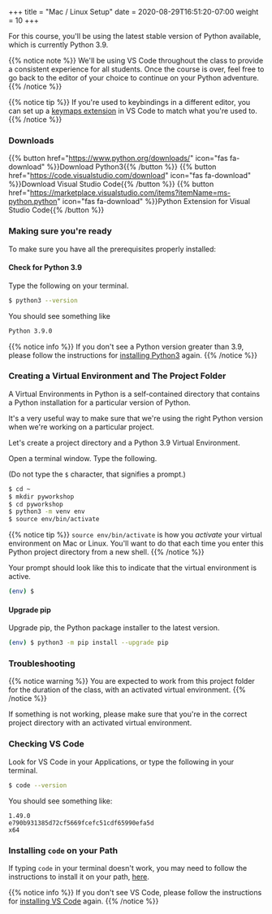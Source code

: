 +++
title = "Mac / Linux Setup"
date = 2020-08-29T16:51:20-07:00
weight = 10
+++

For this course, you'll be using the latest stable version of Python available, which is currently Python 3.9.


{{% notice note %}}
We'll be using VS Code throughout the class to provide a consistent experience for all students. Once the course is over, feel free to go back to the editor of your choice to continue on your Python adventure.
{{% /notice %}}


{{% notice tip %}}
If you're used to keybindings in a different editor, you can set up a [keymaps extension](https://code.visualstudio.com/docs/getstarted/keybindings#_keymap-extensions) in VS Code to match what you're used to.
{{% /notice %}}

### Downloads

{{% button href="https://www.python.org/downloads/" icon="fas fa-download" %}}Download Python3{{% /button %}}
{{% button href="https://code.visualstudio.com/download" icon="fas fa-download" %}}Download Visual Studio Code{{% /button %}}
{{% button href="https://marketplace.visualstudio.com/items?itemName=ms-python.python" icon="fas fa-download" %}}Python Extension for Visual Studio Code{{% /button %}}

### Making sure you're ready

To make sure you have all the prerequisites properly installed:

#### Check for Python 3.9

Type the following on your terminal.
```bash
$ python3 --version
```

You should see something like
```bash
Python 3.9.0
```

{{% notice info %}}
If you don't see a Python version greater than 3.9, please follow the instructions for [installing Python3](https://www.python.org/downloads/) again.
{{% /notice %}}


### Creating a Virtual Environment and The Project Folder

A Virtual Environments in Python is a self-contained directory that contains a Python installation for a particular version of Python.

It's a very useful way to make sure that we're using the right Python version when we're working on a particular project.

Let's create a project directory and a Python 3.9 Virtual Environment.

Open a terminal window. Type the following.

(Do not type the `$` character, that signifies a prompt.)

```bash
$ cd ~
$ mkdir pyworkshop
$ cd pyworkshop
$ python3 -m venv env
$ source env/bin/activate
```

{{% notice tip %}}
`source env/bin/activate` is how you *activate* your virtual environment on Mac or Linux. You'll want to do that each time you enter this Python project directory from a new shell.
{{% /notice %}}

Your prompt should look like this to indicate that the virtual environment is active.

```bash
(env) $
```

#### Upgrade pip

Upgrade pip, the Python package installer to the latest version.

```bash
(env) $ python3 -m pip install --upgrade pip
```

### Troubleshooting

{{% notice warning %}}
You are expected to work from this project folder for the duration of the class, with an activated virtual environment.
{{% /notice %}}

If something is not working, please make sure that you're in the correct project directory with an activated virtual environment.

### Checking VS Code

Look for VS Code in your Applications, or type the following in your terminal.

```bash
$ code --version
```

You should see something like:

```text
1.49.0
e790b931385d72cf5669fcefc51cdf65990efa5d
x64
```

### Installing `code` on your Path

If typing `code` in your terminal doesn't work, you may need to follow the instructions to install it on your path, [here](https://code.visualstudio.com/docs/setup/mac#_launching-from-the-command-line).

{{% notice info %}}
If you don't see VS Code, please follow the instructions for [installing VS Code](https://code.visualstudio.com/download) again.
{{% /notice %}}